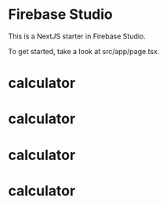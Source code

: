 # Firebase Studio

This is a NextJS starter in Firebase Studio.

To get started, take a look at src/app/page.tsx.
# calculator
# calculator
# calculator
# calculator
